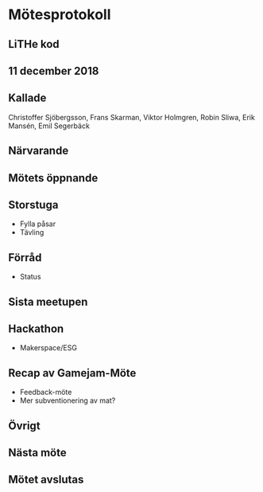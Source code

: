 # Mötesprotokoll

## LiTHe kod

## 11 december 2018

## Kallade
Christoffer Sjöbergsson, Frans Skarman, Viktor Holmgren, Robin Sliwa, Erik Mansén, Emil Segerbäck

## Närvarande

## Mötets öppnande

## Storstuga

- Fylla påsar
- Tävling

## Förråd

- Status

## Sista meetupen

## Hackathon

- Makerspace/ESG



## Recap av Gamejam-Möte

- Feedback-möte
- Mer subventionering av mat?



## Övrigt

## Nästa möte

## Mötet avslutas

